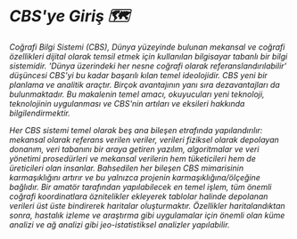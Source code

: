 # *CBS'ye Giriş 🗺️*

*Coğrafi Bilgi Sistemi (CBS), Dünya yüzeyinde bulunan mekansal ve coğrafi özellikleri dijital olarak temsil etmek için kullanılan bilgisayar tabanlı bir bilgi sistemidir.
'Dünya üzerindeki her nesne coğrafi olarak referanslandırılabilir' düşüncesi CBS'yi bu kadar başarılı kılan temel ideolojidir. CBS yeni bir planlama ve analitik araçtır. Birçok avantajının yanı sıra dezavantajları da bulunmaktadır. Bu makalenin temel amacı, okuyucuları yeni teknoloji, teknolojinin uygulanması ve CBS'nin artıları ve eksileri hakkında bilgilendirmektir.*

*Her CBS sistemi temel olarak beş ana bileşen etrafında yapılandırılır: mekansal olarak referans verilen veriler, verileri fiziksel olarak depolayan donanım, veri tabanını bir araya getiren yazılım, algoritmalar ve veri yönetimi prosedürleri ve mekansal verilerin hem tüketicileri hem de üreticileri olan insanlar. Bahsedilen her bileşen CBS mimarisinin karmaşıklığını artırır ve bu yalnızca projenin karmaşıklığına/ölçeğine bağlıdır. Bir amatör tarafından yapılabilecek en temel işlem, tüm önemli coğrafi koordinatlara öznitelikler ekleyerek tablolar halinde depolanan verileri üst üste bindirerek haritalar oluşturmaktır. Özellikler haritalandıktan sonra, hastalık izleme ve araştırma gibi uygulamalar için önemli olan küme analizi ve ağ analizi gibi jeo-istatistiksel analizler yapılabilir.*


